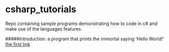 # csharp_tutorials
Repo containing sample programs demonstrating how to code in c# and make use of the languages features.

#####Introduction: a program that prints the immortal saying 'Hello World!'
[the first link](https://github.com/nevtech/csharp_tutorials/blob/master/csharp_tutorials/src/01_the_first_program.cs)
